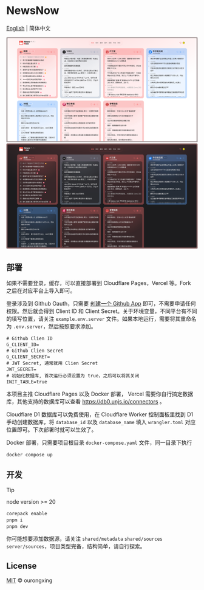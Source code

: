 # NewsNow
[English](./README.md) | 简体中文

![](screenshots/preview.light.png#gh-light-mode-only)
![](screenshots/preview.dark.png#gh-dark-mode-only)

## 部署

如果不需要登录，缓存，可以直接部署到 Cloudflare Pages，Vercel 等。Fork 之后在对应平台上导入即可。

登录涉及到 Github Oauth，只需要 [创建一个 Github App](https://github.com/settings/applications/new) 即可，不需要申请任何权限。然后就会得到 Client ID 和 Client Secret。关于环境变量，不同平台有不同的填写位置，请关注 `example.env.server` 文件。如果本地运行，需要将其重命名为 `.env.server`，然后按照要求添加。

```env
# Github Clien ID
G_CLIENT_ID=
# Github Clien Secret
G_CLIENT_SECRET=
# JWT Secret, 通常就用 Clien Secret
JWT_SECRET=
# 初始化数据库, 首次运行必须设置为 true，之后可以将其关闭
INIT_TABLE=true
```

本项目主推 Cloudflare Pages 以及 Docker 部署， Vercel 需要你自行搞定数据库，其他支持的数据库可以查看 https://db0.unjs.io/connectors 。

Cloudflare D1 数据库可以免费使用，在 Cloudflare Worker 控制面板里找到 D1 手动创建数据库，将 `database_id` 以及 `database_name` 填入 `wrangler.toml` 对应位置即可。下次部署时就可以生效了。

Docker 部署，只需要项目根目录 `docker-compose.yaml` 文件，同一目录下执行
```
docker compose up
```

## 开发
> [!TIP]
> node version >= 20

```bash
corepack enable
pnpm i
pnpm dev
```

你可能想要添加数据源，请关注 `shared/metadata` `shared/sources` `server/sources`，项目类型完备，结构简单，请自行探索。

## License

[MIT](./LICENSE) © ourongxing
